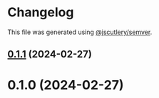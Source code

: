 # Changelog

This file was generated using [@jscutlery/semver](https://github.com/jscutlery/semver).

## [0.1.1](https://gitlab.ir7.com.br/r7/front-monorepo/compare/ui-tv-guide-0.1.0...ui-tv-guide-0.1.1) (2024-02-27)

# 0.1.0 (2024-02-27)
